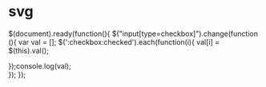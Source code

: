 # svg

$(document).ready(function(){
        $("input[type=checkbox]").change(function (){
            var val = [];
            $(':checkbox:checked').each(function(i){
              val[i] = $(this).val();
             
 });console.log(val);  
    });
    });
